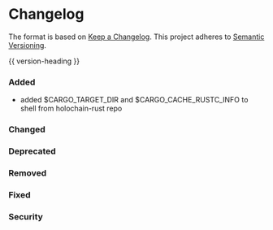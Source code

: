 # Changelog
The format is based on [Keep a Changelog](https://keepachangelog.com/en/1.0.0/).
This project adheres to [Semantic Versioning](https://semver.org/spec/v2.0.0.html).

{{ version-heading }}

### Added

- added $CARGO_TARGET_DIR and $CARGO_CACHE_RUSTC_INFO to shell from holochain-rust repo

### Changed

### Deprecated

### Removed

### Fixed

### Security
